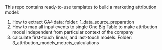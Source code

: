 This repo contains ready-to-use templates to build a marketing attribution model:
1. How to extract GA4 data: folder: 1_data_source_preparation
2. How to map all input events to single One Big Table to make attribution model independent from particular context of the company
3. calculate first-touch, linear, and last-touch models. Folder: 3_attribution_models_metrcis_calculations
